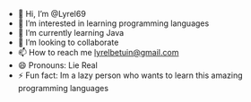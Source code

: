 - 👋 Hi, I’m @Lyrel69
- 👀 I’m interested in learning programming languages
- 🌱 I’m currently learning Java
- 💞️ I’m looking to collaborate 
- 📫 How to reach me lyrelbetuin@gmail.com
- 😄 Pronouns: Lie Real
- ⚡ Fun fact: Im a lazy person who wants to learn this amazing programming languages

<!---
Lyrel69/Lyrel69 is a ✨ special ✨ repository because its `README.md` (this file) appears on your GitHub profile.
You can click the Preview link to take a look at your changes.
--->
